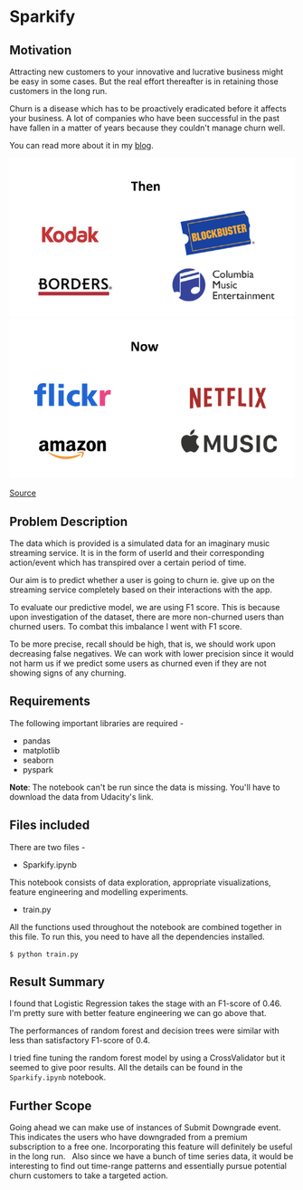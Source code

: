 # Sparkify

## Motivation 
Attracting new customers to your innovative and lucrative business might be easy in some cases. But the real effort thereafter is in retaining those customers in the long run. 

Churn is a disease which has to be proactively eradicated before it affects your business. A lot of companies who have been successful in the past have fallen in a matter of years because they couldn't manage churn well. 

You can read more about it in my [blog](https://medium.com/@nirupanda.296/customer-churn-prediction-for-an-imaginary-music-streaming-service-using-spark-1a3d7806c676?source=friends_link&sk=a2e911112c034ac16b8c9c945ebc5543).

![Before](churn_companies.png)
![After](churn_companies_2.png)

[Source](https://medium.com/@MaraxAI/part-1-what-is-churn-and-why-should-consumer-internet-companies-worry-about-it-c032af93f26d)

## Problem Description

The data which is provided is a simulated data for an imaginary music streaming service. It is in the form of userId and their corresponding action/event which has transpired over a certain period of time.

Our aim is to predict whether a user is going to churn ie. give up on the streaming service completely based on their interactions with the app. 

To evaluate our predictive model, we are using F1 score. This is because upon investigation of the dataset, there are more non-churned users than churned users. To combat this imbalance I went with F1 score.

To be more precise, recall should be high, that is, we should work upon decreasing false negatives. We can work with lower precision since it would not harm us if we predict some users as churned even if they are not showing signs of any churning.

## Requirements

The following important libraries are required - 
* pandas
* matplotlib
* seaborn
* pyspark

**Note**: The notebook can't be run since the data is missing. You'll have to download the data from Udacity's link. 

## Files included

There are two files - 
* Sparkify.ipynb

This notebook consists of data exploration, appropriate visualizations, feature engineering and modelling experiments.

* train.py

All the functions used throughout the notebook are combined together in this file. To run this, you need to have all the dependencies installed.

```
$ python train.py
```

## Result Summary

I found that Logistic Regression takes the stage with an F1-score of 0.46. I'm pretty sure with better feature engineering we can go above that.

The performances of random forest and decision trees were similar with less than satisfactory F1-score of 0.4. 

I tried fine tuning the random forest model by using a CrossValidator but it seemed to give poor results. All the details can be found in the `Sparkify.ipynb` notebook.

## Further Scope

Going ahead we can make use of instances of Submit Downgrade event. This indicates the users who have downgraded from a premium subscription to a free one. Incorporating this feature will definitely be useful in the long run.
 
Also since we have a bunch of time series data, it would be interesting to find out time-range patterns and essentially pursue potential churn customers to take a targeted action.
